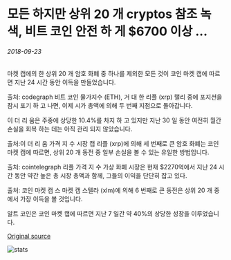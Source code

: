 # 모든 하지만 상위 20 개 cryptos 참조 녹색, 비트 코인 안전 하 게 $6700 이상 ...

###### 2018-09-23

마켓 캡에의 한 상위 20 개 암호 화폐 중 하나를 제외한 모든 것이 코인 마켓 캡에 따르면 지난 24 시간 동안 이득을 만들었습니다.

출처: codegraph 비트 코인 물가지수 (ETH), 거 대 한 리플 (xrp) 랠리 중에 포지션을 잠시 포기 하 고 나면, 이제 시가 총액에 의해 두 번째 지점으로 돌아갑니다.

이 더 리 움은 주중에 상당한 10.4%를 차지 하 고 있지만 지난 30 일 동안 여전히 월간 손실을 회복 하는 데는 아직 관리 되지 않았습니다.

출처:이 더 리 움 가격 지 수 시장 캡 리플 (xrp)에 의해 세 번째로 큰 암호 화폐는 코인 마켓 캡에 따르면, 상위 20 개 동전 중 일부 손실을 볼 수 있는 유일한 방법입니다.

출처: cointelegraph 리플 가격 지 수 가상 화폐 시장은 현재 $2270억에서 지난 24 시간 동안 약간 높은 총 시장 총액과 함께, 그들의 이익을 단단히 잡고 있다.

출처: 코인 마켓 캡 스 마켓 캡 스텔라 (xlm)에 의해 6 번째로 큰 동전은 상위 20 개 중에서 가장 이득을 볼 것입니다.

알트 코인은 코인 마켓 캡에 따르면 지난 7 일간 약 40%의 상당한 성장을 이루었습니다.

[Original source](https://cointelegraph.com/news/all-but-one-of-top-20-cryptos-see-green-bitcoin-safely-above-6-700)

![stats](https://c.statcounter.com/11760860/0/a89fa40b/1/ "stats")